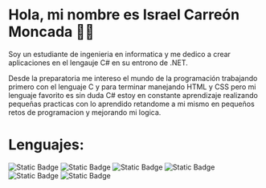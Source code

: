 # Hola, mi nombre es Israel Carreón Moncada 👋🏻 ###

Soy un estudiante de ingenieria en informatica y me dedico a crear aplicaciones en el lengauje C# en su entrono de .NET.

Desde la preparatoria me intereso el mundo de la programación trabajando primero con el lenguaje C y para terminar manejando HTML y CSS
pero mi lenguaje favorito es sin duda C# estoy en constante aprendizaje realizando pequeñas practicas con lo aprendido 
retandome a mi mismo en pequeños retos de programacion y mejorando mi logica.

# Lenguajes: ###
![Static Badge](https://img.shields.io/badge/CSharp-512BD4?style=for-the-badge&logo=csharp&logoColor=512BD5&labelColor=black)
![Static Badge](https://img.shields.io/badge/CPlushPlush-00599C?style=for-the-badge&logo=C%2B%2B&logoColor=00589C&labelColor=black)
![Static Badge](https://img.shields.io/badge/C-A8B9CC?style=for-the-badge&logo=C&logoColor=A8B9CC&labelColor=black)
![Static Badge](https://img.shields.io/badge/Visual%20Basic-512BD4?style=for-the-badge&logo=visualbasic&logoColor=512BD4&labelColor=black)
![Static Badge](https://img.shields.io/badge/HTML-E34F26?style=for-the-badge&logo=HTML5&logoColor=E34F26&labelColor=black)
![Static Badge](https://img.shields.io/badge/CSS-1572B6?style=for-the-badge&logo=CSS3&logoColor=1572B6&labelColor=black)

